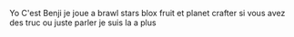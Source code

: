 Yo C'est Benji je joue a brawl stars blox fruit et planet crafter si vous avez des truc ou juste parler je suis la a plus 

